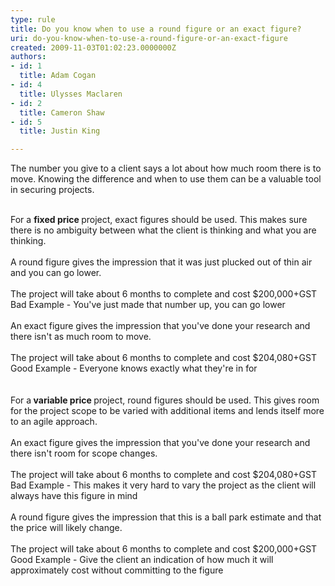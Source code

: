 ```yaml
---
type: rule
title: Do you know when to use a round figure or an exact figure?
uri: do-you-know-when-to-use-a-round-figure-or-an-exact-figure
created: 2009-11-03T01:02:23.0000000Z
authors:
- id: 1
  title: Adam Cogan
- id: 4
  title: Ulysses Maclaren
- id: 2
  title: Cameron Shaw
- id: 5
  title: Justin King

---
```




<span class='intro'> The number you give to a client says a lot about how much room there is to move.&#160;Knowing the difference and when to use them can be a valuable tool in securing projects.<br>
<br>
 </span>

For a <strong>fixed price </strong>project, exact figures should be used. This makes sure there is no ambiguity between what the client is thinking and what you are thinking.<br>
<br>
A round figure gives the impression that it was just plucked out of thin air and you can go lower.&#160;<br>
<br>
<font class="ms-rteCustom-GreyBox">The project will take about 6&#160;months to complete and cost $200,000+GST</font><br>
<font class="ms-rteCustom-FigureBad">Bad Example - You've just made that number up, you can go lower</font><br>
<br>
An exact figure gives the impression that you've done your research and there isn't as much room to move.<br>
<br>
<font class="ms-rteCustom-GreyBox">The project will take about 6 months to complete and cost $204,080+GST</font><br>
<font class="ms-rteCustom-FigureGood">Good Example - Everyone knows exactly what they're in for<br>
</font><br>
<br>
For a<strong> variable price </strong>project, round figures should be used. This gives room for the project scope to be varied with additional items and lends itself more to an agile approach.<br>
<br>
An exact figure gives the impression that you've done your research and there isn't room for scope changes.<br>
<br>
<font class="ms-rteCustom-GreyBox">The project will take about 6 months to complete and cost $204,080+GST</font><br>
<font class="ms-rteCustom-FigureBad">Bad Example - This makes it very hard to vary the project as the client will always have this figure in mind<br>
</font><br>
A round figure gives the impression that this is a ball park estimate and that the price will likely change.<br>
&#160;<br>
<font class="ms-rteCustom-GreyBox">The project will take about 6&#160;months to complete and cost $200,000+GST</font><br>
<font class="ms-rteCustom-FigureGood">Good Example - Give the client an indication of how much it will approximately cost without committing to the figure</font><br>
<br>
<br>
<br>
<br>



